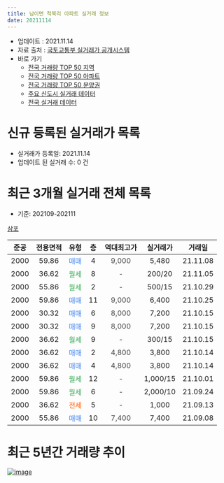 ```yaml
---
title: 남이면 척북리 아파트 실거래 정보
date: 20211114
---
```


* 업데이트 : 2021.11.14
* 자료 출처 : [국토교통부 실거래가 공개시스템](http://rt.molit.go.kr)
* 바로 가기
    * [전국 거래량 TOP 50 지역](https://apt-info.github.io/apt-trade-info/tr)
    * [전국 거래량 TOP 50 아파트](https://apt-info.github.io/apt-trade-info/ta)
    * [전국 거래량 TOP 50 분양권](https://apt-info.github.io/apt-trade-info/tb)
    * [주요 신도시 실거래 데이터](https://apt-info.github.io/apt-trade-info/newtown)
    * [전국 실거래 데이터](https://apt-info.github.io/apt-trade-info/all)



<script async src="https://pagead2.googlesyndication.com/pagead/js/adsbygoogle.js"></script>
<!-- 기본광고 -->
<ins class="adsbygoogle"
     style="display:block"
     data-ad-client="ca-pub-1142216861245946"
     data-ad-slot="4805727019"
     data-ad-format="auto"
     data-full-width-responsive="true"></ins>
<script>
     (adsbygoogle = window.adsbygoogle || []).push({});
</script>


# 신규 등록된 실거래가 목록

* 실거래가 등록일: 2021.11.14
* 업데이트 된 실거래 수: 0 건




<script async src="https://pagead2.googlesyndication.com/pagead/js/adsbygoogle.js"></script>
<!-- 기본광고 -->
<ins class="adsbygoogle"
     style="display:block"
     data-ad-client="ca-pub-1142216861245946"
     data-ad-slot="4805727019"
     data-ad-format="auto"
     data-full-width-responsive="true"></ins>
<script>
     (adsbygoogle = window.adsbygoogle || []).push({});
</script>


# 최근 3개월 실거래 전체 목록
* 기준: 202109-202111


[삼포](https://search.naver.com/search.naver?query=%EC%82%BC%ED%8F%AC)

|준공|전용면적|유형|층|역대최고가|실거래가|거래일|
|:---:|:---:|:---:|:---:|:---:|:---:|:---:|
|2000|59.86|<span style="color:#4285F3">매매</span>|4|<span style="color:#444444">9,000</span>|5,480|21.11.08|
|2000|36.62|<span style="color:#34A853">월세</span>|8|<span style="color:#444444">-</span>|200/20|21.11.05|
|2000|55.86|<span style="color:#34A853">월세</span>|2|<span style="color:#444444">-</span>|500/15|21.10.29|
|2000|59.86|<span style="color:#4285F3">매매</span>|11|<span style="color:#444444">9,000</span>|6,400|21.10.25|
|2000|30.32|<span style="color:#4285F3">매매</span>|6|<span style="color:#444444">8,000</span>|7,200|21.10.15|
|2000|30.32|<span style="color:#4285F3">매매</span>|9|<span style="color:#444444">8,000</span>|7,200|21.10.15|
|2000|36.62|<span style="color:#34A853">월세</span>|9|<span style="color:#444444">-</span>|300/15|21.10.15|
|2000|36.62|<span style="color:#4285F3">매매</span>|2|<span style="color:#444444">4,800</span>|3,800|21.10.14|
|2000|36.62|<span style="color:#4285F3">매매</span>|4|<span style="color:#444444">4,800</span>|3,800|21.10.14|
|2000|59.86|<span style="color:#34A853">월세</span>|12|<span style="color:#444444">-</span>|1,000/15|21.10.01|
|2000|59.86|<span style="color:#34A853">월세</span>|6|<span style="color:#444444">-</span>|2,000/10|21.09.24|
|2000|36.62|<span style="color:#FF5A00">전세</span>|5|<span style="color:#444444">-</span>|1,000|21.09.13|
|2000|55.86|<span style="color:#4285F3">매매</span>|10|<span style="color:#444444">7,400</span>|7,400|21.09.08|



<script async src="https://pagead2.googlesyndication.com/pagead/js/adsbygoogle.js"></script>
<!-- 기본광고 -->
<ins class="adsbygoogle"
     style="display:block"
     data-ad-client="ca-pub-1142216861245946"
     data-ad-slot="4805727019"
     data-ad-format="auto"
     data-full-width-responsive="true"></ins>
<script>
     (adsbygoogle = window.adsbygoogle || []).push({});
</script>


# 최근 5년간 거래량 추이


<div style="width:100%;">
    <canvas id="deal_progress" height="200"></canvas>
</div>

<script>
new Chart(document.getElementById("deal_progress"), {
    type: 'line',
    data: {
        labels: ['16.01','16.02','16.03','16.04','16.05','16.06','16.07','16.08','16.09','16.10','16.11','16.12','17.01','17.02','17.03','17.04','17.05','17.06','17.07','17.08','17.09','17.10','17.11','17.12','18.01','18.02','18.03','18.04','18.05','18.06','18.07','18.08','18.09','18.10','18.11','18.12','19.01','19.02','19.03','19.04','19.05','19.06','19.07','19.08','19.09','19.10','19.11','19.12','20.01','20.02','20.03','20.04','20.05','20.06','20.07','20.08','20.09','20.10','20.11','20.12','21.01','21.02','21.03','21.04','21.05','21.06','21.07','21.08','21.09','21.10','21.11'],
        datasets: [{
            label: '매매/분양권',
            data: [25,6,6,10,34,6,15,18,4,3,13,6,12,3,13,3,2,0,8,2,11,0,0,0,6,1,8,3,5,2,6,1,0,0,0,4,2,1,10,2,2,0,11,3,0,2,2,3,2,4,3,10,4,2,9,4,0,2,1,10,2,2,11,4,5,3,3,3,1,5,1],
            borderColor: "rgba(66, 133, 243, 1)",
            backgroundColor: "rgba(66, 133, 243, 0.05)",
            borderWidth: 1,
            pointRadius: 0,
            fill: false,
            lineTension: 0
        },{
            label: '전/월세',
            data: [2,3,2,0,3,3,6,0,2,2,0,1,0,1,1,3,4,4,4,4,4,6,5,2,0,6,5,5,5,5,6,4,2,1,3,5,1,5,2,6,2,2,2,3,2,5,3,1,1,4,1,2,2,2,1,2,1,0,2,3,5,2,0,3,2,5,1,1,2,3,1],
            borderColor: "rgba(255, 90, 0, 1)",
            backgroundColor: "rgba(255, 90, 0, 0.05)",
            borderWidth: 1,
            pointRadius: 0,
            fill: false,
            lineTension: 0
        },{
            label: '합계',
            data: [27,9,8,10,37,9,21,18,6,5,13,7,12,4,14,6,6,4,12,6,15,6,5,2,6,7,13,8,10,7,12,5,2,1,3,9,3,6,12,8,4,2,13,6,2,7,5,4,3,8,4,12,6,4,10,6,1,2,3,13,7,4,11,7,7,8,4,4,3,8,2],
            borderColor: "rgba(0, 0, 0, 1)",
            backgroundColor: "rgba(0, 0, 0, 0.03)",
            borderWidth: 0.1,
            pointRadius: 0,
            fill: true,
            lineTension: 0
        }
        ]
    },
    options: {
        responsive: true,
        title: {
            display: false
        },
        tooltips: {
            mode: 'index',
            intersect: false
        },
        hover: {
            mode: 'nearest',
            intersect: true
        },
        scales: {
            xAxes: [{
                display: true,
                scaleLabel: {
                    display: true,
                    labelString: '년/월'
                }
            }],
            yAxes: [{
                display: true,
                ticks: {
                    suggestedMin: 0,
                },
                scaleLabel: {
                    display: true,
                    labelString: '실거래 수'
                }
            }]
        }
    }
});

</script>


[![image](https://apt-info.github.io/images/2020-01-03-apt-trade-info/1024x500.png)](https://play.google.com/store/apps/details?id=com.aptinfo.apttradeinfo)


